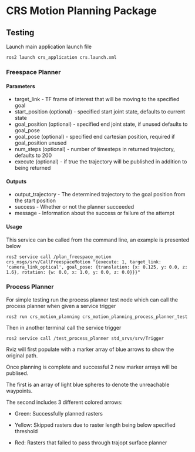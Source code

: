 # CRS Motion Planning Package

## Testing
Launch main application launch file
```
ros2 launch crs_application crs.launch.xml
```
### Freespace Planner
#### Parameters

- target_link - TF frame of interest that will be moving to the specified goal
- start_position (optional) - specified start joint state, defaults to current state
- goal_position (optional) - specified end joint state, if unused defaults to goal_pose
- goal_pose (optional) - specified end cartesian position, required if goal_position unused
- num_steps (optional) - number of timesteps in returned trajectory, defaults to 200
- execute (optional) - if true the trajectory will be published in addition to being returned

#### Outputs

- output_trajectory - The determined trajectory to the goal position from the start position
- success - Whether or not the planner succeeded
- message - Information about the success or failure of the attempt

#### Usage
This service can be called from the command line, an example is presented below
  ```
  ros2 service call /plan_freespace_motion crs_msgs/srv/CallFreespaceMotion "{execute: 1, target_link: 'camera_link_optical', goal_pose: {translation: {x: 0.125, y: 0.0, z: 1.6}, rotation: {w: 0.0, x: 1.0, y: 0.0, z: 0.0}}}"
  ```
### Process Planner
For simple testing run the process planner test node which can call the process planner when given a service trigger
```
ros2 run crs_motion_planning crs_motion_planning_process_planner_test
```
Then in another terminal call the service trigger
```
ros2 service call /test_process_planner std_srvs/srv/Trigger
```
Rviz will first populate with a marker array of blue arrows to show the original path.

Once planning is complete  and successful 2 new marker arrays will be publised.

The first is an array of light blue spheres to denote the unreachable waypoints.

The second includes 3 different colored arrows:
- Green: Successfully planned rasters
  
- Yellow: Skipped rasters due to raster length being below specified threshold
  
- Red: Rasters that failed to pass through trajopt surface planner
